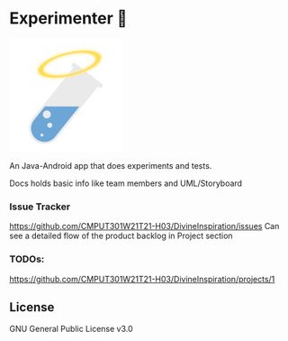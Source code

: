 # Experimenter 🧪

<img src="img/logo.png" alt="logo" width=200 />

An Java-Android app that does experiments and tests.



Docs holds basic info like team members and UML/Storyboard



### Issue Tracker

https://github.com/CMPUT301W21T21-H03/DivineInspiration/issues
Can see a detailed flow of the product backlog in Project section


### TODOs:

https://github.com/CMPUT301W21T21-H03/DivineInspiration/projects/1



## License

GNU General Public License v3.0
